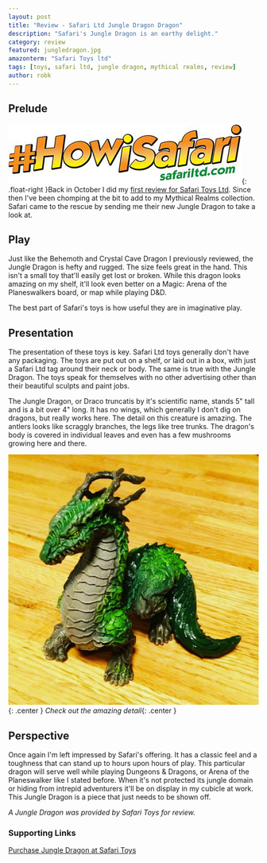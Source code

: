 ```yaml
---
layout: post
title: "Review - Safari Ltd Jungle Dragon Dragon"
description: "Safari's Jungle Dragon is an earthy delight."
category: review
featured: jungledragon.jpg
amazonterm: "Safari Toys ltd"
tags: [toys, safari ltd, jungle dragon, mythical realms, review]
author: robk
---
```


<h2>Prelude</h2>

![How I Safari](/images/safaritoys/howisafari.jpg){: .float-right }Back in October I did my [first review for Safari Toys Ltd](http://pawnsperspective.com/Safari-Toys-Behemoth-Dragon-Review/). Since then I've been chomping at the bit to add to my Mythical Realms collection. Safari came to the rescue by sending me their new Jungle Dragon to take a look at.

<h2>Play</h2>

Just like the Behemoth and Crystal Cave Dragon I previously reviewed, the Jungle Dragon is hefty and rugged. The size feels great in the hand. This isn't a small toy that'll easily get lost or broken. While this dragon looks amazing on my shelf, it'll look even better on a Magic: Arena of the Planeswalkers board, or map while playing D&D.

The best part of Safari's toys is how useful they are in imaginative play.

<h2>Presentation</h2>

The presentation of these toys is key. Safari Ltd toys generally don't have any packaging. The toys are put out on a shelf, or laid out in a box, with just a Safari Ltd tag around their neck or body. The same is true with the Jungle Dragon. The toys speak for themselves with no other advertising other than their beautiful sculpts and paint jobs.

The Jungle Dragon, or Draco truncatis by it's scientific name, stands 5" tall and is a bit over 4" long. It has no wings, which generally I don't dig on dragons, but really works here. The detail on this creature is amazing. The antlers looks like scraggly branches, the legs like tree trunks. The dragon's body is covered in individual leaves and even has a few mushrooms growing here and there.

![Jungle Dragon](/images/safaritoys/jungledragon.jpg){: .center }
*Check out the amazing detail*{: .center }

<h2>Perspective</h2>

Once again I'm left impressed by Safari's offering. It has a classic feel and a toughness that can stand up to hours upon hours of play. This particular dragon will serve well while playing Dungeons & Dragons, or Arena of the Planeswalker like I stated before. When it's not protected its jungle domain or hiding from intrepid adventurers it'll be on display in my cubicle at work. This Jungle Dragon is a piece that just needs to be shown off.

*A Jungle Dragon was provided by Safari Toys for review.*

<h3>Supporting Links</h3>

[Purchase Jungle Dragon at Safari Toys](https://www.safariltd.com/jungle-dragon)
